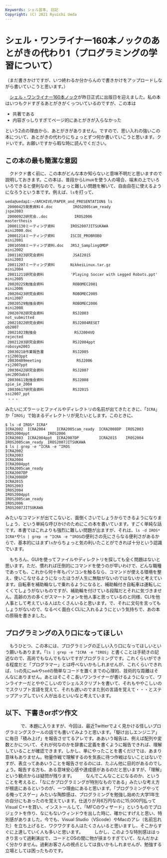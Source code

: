 ```yaml
---
Keywords: シェル芸本, 日記
Copyright: (C) 2021 Ryuichi Ueda
---
```


# シェル・ワンライナー160本ノックのあとがきの代わり1（プログラミングの学習について）

（まだ書きかけですが、いつ終わるか分からんので書きかけをアップロードしながら書いていこうと思います。）

　[シェル・ワンライナー160本ノック](https://gihyo.jp/book/2021/978-4-297-12267-6)が昨日正式に出版日を迎えました。私の本はいつもクドすぎるあとがきがくっついているのですが、この本は

* 共著である
* 内容ぎっしりすぎてページ的にあとがきが入らなかった

という2点の理由から、あとがきがありません。ですので、思い入れの強いこの本について、あとがきの代わりにちょっとずつ何か書いていこうと思います。クドいです。お願いですから暇な時に読んでください。



## この本の最も簡潔な意図

　クドクド書く前に、この本がどんな本か知らないと意味不明だと思いますので説明しておきます。この本は、普段からLinuxを使う人の場合、端末の上でいろいろできると便利なので、ちょっと難しい問題を解いて、自由自在に使えるようになろうという本です。例えば、`ls`を打って、

```
ueda@uedap1:~/ARCHIVE/PAPER_and_PRESENTATION$ ls
 20000425発表資料４.doc         IROS2005cam_ready                        jspe2003
 20000922研究会..doc            IROS2006                                 masterthesis
 20001130ミーティング資料       IROS2007JITSUKAWA                        mini2000.doc
 20001214ミーティング資料       ISCIE_PROBROBO                           mini2001
 20010508ミーティング資料.doc   JRSJ_SamplingQMDP                        mini2002
 20011023研究会資料             JSAI2015                                 mini2003
 20011207ミーティング資料       NikkeiLinux.tar.gz                       mini2004
 20011211研究会資料            'Playing Soccer with Legged Robots.ppt'   mini2005
 20020225勉強会資料             ROBOMEC2001                              mini2006
 20020423研究会資料             ROBOMEC2005                              mini2007
 20020529勉強会資料             ROBOMEC2006                              mini2008
 20020702研究会資料             RSJ2003                                  not_submitted
 20021022研究会資料             RSJ2004RESET                             ob2007
 20021023勉強会                 RSJ2004VQ                                rejected
 20021203研究会資料             RSJ2004ppt                               robosym2003
 20030218作業報告書             RSJ2005                                  rsj2003ppt
 20030409meeting                RSJ2006                                  rsj2007ppt
 20030422研究会資料             RSJ2007                                  smc2003abst
 20030611勉強会資料             RSJ2008                                  spie_ie_2004
 20030617研究会資料             RSJ2015                                  ssi2007_ppt
 ・・・
```

みたいにズラーッとファイルやディレクトリの名前が出てきたときに、「`ICRA`」か「`IROS`」で始まるディレクトリが見たいとします。このときに、

```
$ ls -d IROS* ICRA*
ICRA2002  ICRA2004     ICRA2005cam_ready  ICRA2008DP  IROS2003  IROS2004ppt        IROS2006
ICRA2003  ICRA2004ppt  ICRA2007DP         ICRA2015    IROS2004  IROS2005cam_ready  IROS2007JITSUKAWA
$ ls | grep -e ^ICRA -e ^IROS
ICRA2002
ICRA2003
ICRA2004
ICRA2004ppt
ICRA2005cam_ready
ICRA2007DP
ICRA2008DP
ICRA2015
IROS2003
IROS2004
IROS2004ppt
IROS2005cam_ready
IROS2006
IROS2007JITSUKAWA
```

みたいなコマンドが出てこないと、面倒くさいでしょうからできるようになりましょう、という単純な呼びかけのためにこの本を書いています。すごく単純な話です。本書ではこれよりも強烈に難しい問題が出ますが、それは、`ls -d IROS* ICRA*`や`ls | grep -e ^ICRA -e ^IROS`の便利さの先にさらなる便利さがあるからで、基本的にはまず`ls`からちょっと気の利いたことができれば十分という認識でいます。

　もちろん、GUIを使ってファイルやディレクトリを探しても全く問題はないと思います。ただ、慣れれば圧倒的にコマンドを使うのが早いわけで、どんな職種であっても、これから何十年もパソコンを触るなら、コマンドが使える環境を整え、使いこなせるようになったほうが人生に無駄がないのではないかと考えています。自転車を補助輪なしで乗れるようになると、補助輪付き自転車は運転しにくくてしょうがないものですが、補助輪を付けている段階だとそれに気づきません。高齢の方の多くがスマートフォンを他人事と思っているのと同様、CLIを他人事として考えている人はたくさんいると思います。で、それに文句を言ってもしょうがないので、なるべく面白くCLIに入れるようにという気持ちで、あの本の原稿を書きました。
　

## プログラミングの入り口になってほしい

　もうひとつ、この本には、プログラミングの正しい入り口になってほしいという願いもあります。「`ls | grep -e ^ICRA -e ^IROS`」と書くことは手続きの記述なので、高尚でもなんでもないですがプログラミングです。これくらいができる程度だと「プログラマー」とは呼べないかもしれませんが、これくらいできれば、`ls`の先に`awk`や`sed`の簡単なコードを置くまでの心理的、技術的な距離はそんなにありません。あとはそこそこ長いワンライナーが書けるようになって、ワンライナーだとややこしいのでシェルスクリプトを書いて、それもややこしいのでスクリプト言語を覚えて、それも遅いのでまた別の言語を覚えて・・・とステップアップしていく人が出るといいなと考えています。
　
　
## 以下、下書きorボツ作文
　
　
　で、本題に入りますが、今回は、最近Twitterでよく見かける怪しいプログラミングスクールの話でも書いてみようと思います。「駆け出しエンジニア」に毎日「積み上げ」を報告させてるアレです。ああいう報告は、例えば配列や変数とかについて、それが何なのかを辞書に定義を書くように報告できれば、理解していることが確認できます。しかし、単にやったことを書くだけでは、あまり意味もありません。物量作戦で理解するのを気長に待つ作戦はないことはないですが、表立ってああいうことを報告させるのには、たぶん他に目的があるのでしょう。報告する方も、ある意味安心感や達成感があるのだと思いますが、「理解」という観点からは疑問が残ります。
　
　なんでこんなことになるのか、ということを考えると、「なにかプログラミングが特別なものである」みたいな考え方が根底にあるというのが、一つ理由にあると思います。「プログラミングやってる俺ってスゲー」みたいな陶酔感は、プログラミングを勉強し始めた大学1年生の自分にもあったのを覚えています。仕送りが月6万円なのに15,000円払ってVisual C++を買い、インストールして、「MFCのウィザード」というものでプロジェクトを作り、なにもないウィンドウを出した時に、確かにすげえと思い、特別感がありました。今でも、Visual Studio（VScode）やMacのアレ（名前忘れた）を立ち上げると、ワクワクする人はたくさんいると思いますし、そこからすぐに上達していく人も多いと思います。
　
　しかし、このような特別感ははっきり言って過剰演出で、コードとOSの間に物が挟まりすぎていて、なんだかよく分かりません。過剰お客さんの視点としては良いかもしれませんが、勉強する立場としては困ったものです。
　
　
　
